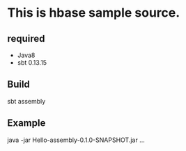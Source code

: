# This is hbase sample source.

## required
* Java8
* sbt 0.13.15


## Build

sbt assembly

## Example

java -jar Hello-assembly-0.1.0-SNAPSHOT.jar <FQDN of quorum> ...


